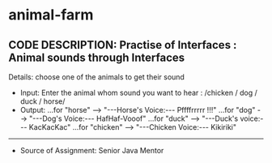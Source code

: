 # animal-farm

CODE DESCRIPTION: Practise of Interfaces : Animal sounds through Interfaces
---------------------------------

Details: choose one of the animals to get their sound 
* Input: Enter the animal whom sound you want to hear : /chicken / dog / duck / horse/
* Output: 
...for "horse" --> "---Horse's Voice:--- Pffffrrrrr !!!"
...for "dog" --> "---Dog's Voice:--- HafHaf-Vooof"
...for "duck" --> "---Duck's voice:--- KacKacKac"
...for "chicken" --> "---Chicken Voice:--- Kikiriki"

---------------------------------
* Source of Assignment: Senior Java Mentor

